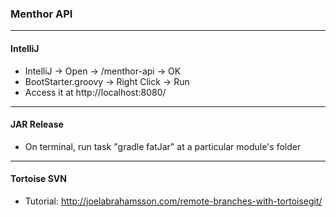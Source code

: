 ### Menthor API
_____________________________________________________________
#### IntelliJ
* IntelliJ -> Open -> /menthor-api -> OK
* BootStarter.groovy -> Right Click -> Run
* Access it at http://localhost:8080/

_____________________________________________________________
#### JAR Release
* On terminal, run task "gradle fatJar" at a particular module's folder

_____________________________________________________________
#### Tortoise SVN
* Tutorial: http://joelabrahamsson.com/remote-branches-with-tortoisegit/



